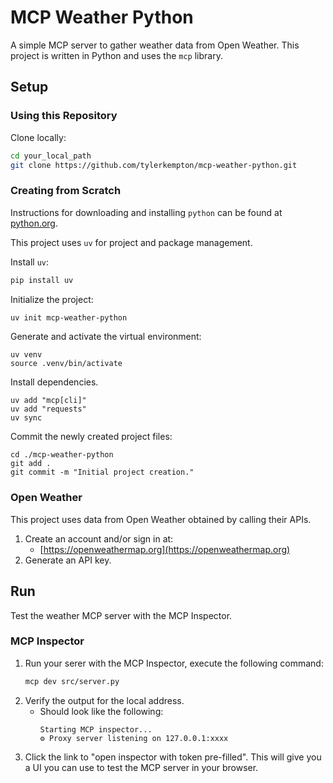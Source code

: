 # MCP Weather Python
A simple MCP server to gather weather data from Open Weather.  This project is written in Python and uses the `mcp` library.

## Setup

### Using this Repository
Clone locally:
```sh
cd your_local_path
git clone https://github.com/tylerkempton/mcp-weather-python.git
```

### Creating from Scratch
Instructions for downloading and installing `python` can be found at [python.org](https://www.python.org/).

This project uses `uv` for project and package management.

Install `uv`:
```sh
pip install uv
```

Initialize the project:
```sh
uv init mcp-weather-python
```
Generate and activate the virtual environment:
```
uv venv
source .venv/bin/activate
```

Install dependencies.
```
uv add "mcp[cli]"
uv add "requests"
uv sync
```

Commit the newly created project files:
```
cd ./mcp-weather-python
git add .
git commit -m "Initial project creation."
```

### Open Weather
This project uses data from Open Weather obtained by calling their APIs.
1. Create an account and/or sign in at:
	- [https://openweathermap.org](https://openweathermap.org)
2. Generate an API key.

## Run
Test the weather MCP server with the MCP Inspector.

### MCP Inspector
1. Run your serer with the MCP Inspector, execute the following command:
	```sh
	mcp dev src/server.py
	```
2. Verify the output for the local address.
	- Should look like the following:
		```
		Starting MCP inspector...
		⚙️ Proxy server listening on 127.0.0.1:xxxx
		```
3. Click the link to "open inspector with token pre-filled". This will give you a UI you can use to test the MCP server in your browser.
